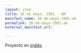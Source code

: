 ```yaml
---
layout: item
title: 26 de mayo, 1981 - AM
manifest_name: 26-de-mayo-1981-am
permalink: 26-de-mayo-1981-am
external_manifest_url: 

---
```

<!-- Add an essay or interpretive material below this line,
using HTML or markdown.  Do not modify this file above this line -->
Proyecto en <a href="https://lgsump.github.io/radio-venceremos-english/May-26-1981-AM">inglés</a>
<br>
